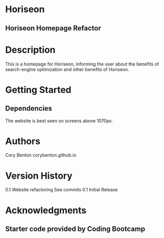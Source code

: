 # Horiseon
## Horiseon Homepage Refactor

# Description
This is a homepage for Horiseon, informing the user about the benefits of search-engine optimization and other benefits of Horiseon.

# Getting Started
## Dependencies
The website is best seen on screens above 1070px.

# Authors
Cory Benton
corybenton.github.io

# Version History
0.1
Website refactoring
See commits
0.1
Initial Release

# Acknowledgments
## Starter code provided by Coding Bootcamp